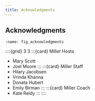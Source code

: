 ```yaml
---
title: Acknowledgments
---
```


## Acknowledgments

```{figure} ./figures/acknowledgments-bubble-heads-dark-white.svg
:name: fig_acknowledgments
```

::::{grid} 3 3
:::{card} Miller Hosts
- Mary Scott
- Joel Moore
:::
:::{card} Miller Staff
- Hilary Jacobsen
- Vrinda Khanna
- Donata Hubert
- Emily Birman
:::
:::{card} Miller Coach
- Kate Reidy
:::
::::

